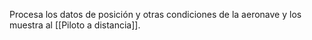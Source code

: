 Procesa los datos de posición y otras condiciones de la aeronave y los muestra al [[Piloto a distancia]].